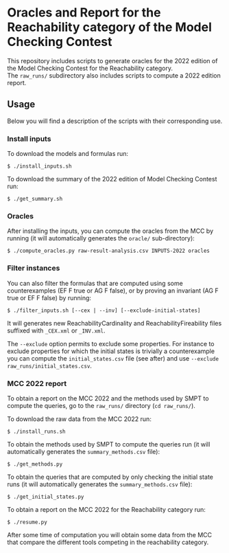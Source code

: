 # Oracles and Report for the Reachability category of the Model Checking Contest 

This repository includes scripts to generate oracles for the 2022 edition of the
Model Checking Contest for the Reachability category.  
The `raw_runs/` subdirectory also includes scripts to compute a 2022 edition report.

## Usage

Below you will find a description of the scripts with their corresponding use.

### Install inputs

To download the models and formulas run:
```
$ ./install_inputs.sh
```

To download the summary of the 2022 edition of Model Checking Contest run:
```
$ ./get_summary.sh
```

### Oracles

After installing the inputs, you can compute the oracles from the MCC by running
(it will automatically generates the `oracle/` sub-directory):
```
$ ./compute_oracles.py raw-result-analysis.csv INPUTS-2022 oracles
```

### Filter instances

You can also filter the formulas that are computed using some counterexamples (EF F
true or AG F false), or by proving an invariant (AG F true or EF F false) by running:
```
$ ./filter_inputs.sh [--cex | --inv] [--exclude-initial-states]
```
It will generates new ReachabilityCardinality and ReachabilityFireability files
suffixed with `_CEX.xml` or `_INV.xml`. 

The `--exclude` option permits to exclude some properties. For instance to
exclude properties for which the initial states is trivially a counterexample
you can compute the `initial_states.csv` file (see after) and use `--exclude
raw_runs/initial_states.csv`.

### MCC 2022 report

To obtain a report on the MCC 2022 and the methods used by SMPT to compute the
queries, go to the `raw_runs/` directory (`cd raw_runs/`).

To download the raw data from the MCC 2022 run:
```
$ ./install_runs.sh
```

To obtain the methods used by SMPT to compute the queries run (it will
automatically generates the `summary_methods.csv` file):
```
$ ./get_methods.py
```

To obtain the queries that are computed by only checking the initial state runs
(it will automatically generates the `summary_methods.csv` file):
```
$ ./get_initial_states.py
```

To obtain a report on the MCC 2022 for the Reachability category run:
```
$ ./resume.py
```

After some time of computation you will obtain some data from the MCC that
compare the different tools competing in the reachability category.